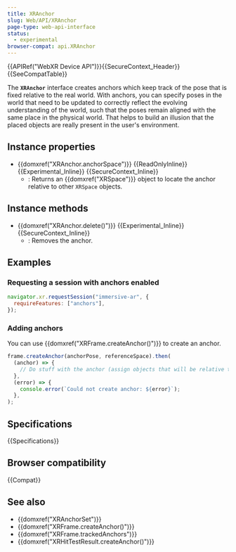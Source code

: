 ```yaml
---
title: XRAnchor
slug: Web/API/XRAnchor
page-type: web-api-interface
status:
  - experimental
browser-compat: api.XRAnchor
---
```


{{APIRef("WebXR Device API")}}{{SecureContext_Header}}{{SeeCompatTable}}

The **`XRAnchor`** interface creates anchors which keep track of the pose that is fixed relative to the real world. With anchors, you can specify poses in the world that need to be updated to correctly reflect the evolving understanding of the world, such that the poses remain aligned with the same place in the physical world. That helps to build an illusion that the placed objects are really present in the user's environment.

## Instance properties

- {{domxref("XRAnchor.anchorSpace")}} {{ReadOnlyInline}} {{Experimental_Inline}} {{SecureContext_Inline}}
  - : Returns an {{domxref("XRSpace")}} object to locate the anchor relative to other `XRSpace` objects.

## Instance methods

- {{domxref("XRAnchor.delete()")}} {{Experimental_Inline}} {{SecureContext_Inline}}
  - : Removes the anchor.

## Examples

### Requesting a session with anchors enabled

```js
navigator.xr.requestSession("immersive-ar", {
  requireFeatures: ["anchors"],
});
```

### Adding anchors

You can use {{domxref("XRFrame.createAnchor()")}} to create an anchor.

```js
frame.createAnchor(anchorPose, referenceSpace).then(
  (anchor) => {
    // Do stuff with the anchor (assign objects that will be relative to this anchor)
  },
  (error) => {
    console.error(`Could not create anchor: ${error}`);
  },
);
```

## Specifications

{{Specifications}}

## Browser compatibility

{{Compat}}

## See also

- {{domxref("XRAnchorSet")}}
- {{domxref("XRFrame.createAnchor()")}}
- {{domxref("XRFrame.trackedAnchors")}}
- {{domxref("XRHitTestResult.createAnchor()")}}

